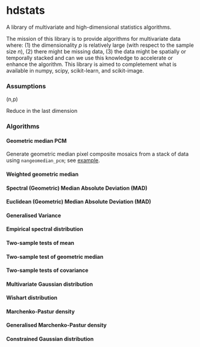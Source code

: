 # hdstats

A library of multivariate and high-dimensional statistics algorithms.

The mission of this library is to provide algorithms for multivariate data where: (1) the dimensionality $p$ is relatively large (with respect to the sample size $n$), (2) there might be missing data, (3) the data might be spatially or temporally stacked and can we use this knowledge to accelerate or enhance the algorithm. This library is aimed to completement what is available in numpy, scipy, scikit-learn, and scikit-image.

### Assumptions

(n,p)

Reduce in the last dimension


### Algorithms

#### Geometric median PCM

Generate geometric median pixel composite mosaics from a stack of data using `nangeomedian_pcm`; see [example](https://github.com/daleroberts/hdstats/blob/master/docs/geomedian.ipynb).


#### Weighted geometric median

#### Spectral (Geometric) Median Absolute Deviation (MAD)

#### Euclidean (Geometric) Median Absolute Deviation (MAD)


#### Generalised Variance



#### Empirical spectral distribution


#### Two-sample tests of mean

#### Two-sample test of geometric median

#### Two-sample tests of covariance


#### Multivariate Gaussian distribution

#### Wishart distribution

#### Marchenko-Pastur density

#### Generalised Marchenko-Pastur density

#### Constrained Gaussian distribution

